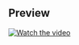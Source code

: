 ## Preview

[![Watch the video](https://img.youtube.com/vi/XH4mZ5eLEYo/hqdefault.jpg)](https://www.youtube.com/embed/XH4mZ5eLEYo)

